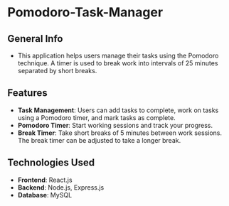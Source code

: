 # Pomodoro-Task-Manager
## General Info

- This application helps users manage their tasks using the Pomodoro technique. A timer is used to break work into intervals of 25 minutes separated by short breaks. 

## Features

- **Task Management**: Users can add tasks to complete, work on tasks using a Pomodoro timer, and mark tasks as complete.
- **Pomodoro Timer**: Start working sessions and track your progress.
- **Break Timer**: Take short breaks of 5 minutes between work sessions. The break timer can be adjusted to take a longer break.

## Technologies Used

- **Frontend**: React.js
- **Backend**: Node.js, Express.js
- **Database**: MySQL
